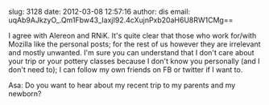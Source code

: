 slug:    3128
date:    2012-03-08 12:57:16
author:  dis
email:   uqAb9AJkzyO_.Qm1Fbw43_IaxjI92.4cXujnPxb20aH6U8RW1CMg==

I agree with Alereon and RNiK. It's quite clear that those who work
for/with Mozilla like the personal posts; for the rest of us however
they are irrelevant and mostly unwanted. I'm sure you can understand
that I don't care about your trip or your pottery classes because I
don't know you personally (and I don't need to); I can follow my own
friends on FB or twitter if I want to.

Asa: Do you want to hear about my recent trip to my parents and my
newborn?
